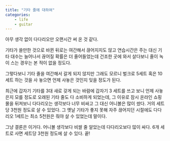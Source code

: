 ```yaml
---
title: "기타 줄에 대하여"
categories:
    - life
    - guitar
---
```


아무 생각 없이 다다리오만 오랜시간 써 온 것 같다. 

기타가 쓸만한 것으로 바뀐 뒤로는 여간해서 끊어지지도 않고 연습시간은 주는 대신 기타 대수는 늘어나서 끊어질 확률은 더 줄어들었는데 건조한 곳에 와서 살다보니 줄이 녹이 스는 경우는 본 적이 없을 정도다. 

그렇다보니 기타 줄을 여간해서 갈게 되지 않지만 그래도 모르니 벌크로 5세트 혹은 10세트 하는 것을 사 놓으면 언제 사놓은 것인지 잊을 정도가 된다. 

최근에 갑자기 기타를 3대 새로 갖게 되는 바람에 갑자기 3 세트를 쓰고 보니 언제 사놓은지 모를 정도로 오래된 기타 줄도 다 소비하게 되었는데, 그 이유로 잠시 온라인 쇼핑몰을 뒤져보니 다다리오는 생각보다 너무 비싸고 그 대신 어니볼은 많이 쌌다. 거의 세트당 3천원 정도로 살 수 있었다. 그 옛날 기타가 좋지 못해 자주 끊어지던 시절에도 다다리오 1세트는 최소 5천원은 줘야 살 수 있었는데 말이다.

그냥 결론은 이거다. 어니볼 생각보다 비쌀 줄 알았는데 다다리오보다 많이 싸다. 6개 세트로 사면 세트당 3천원 정도에 살 수 있다. 끝!